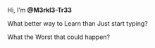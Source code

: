  Hi, I’m **@M3rkl3-Tr33**

 What better way to Learn than Just start typing? 

 What the Worst that could happen? 


